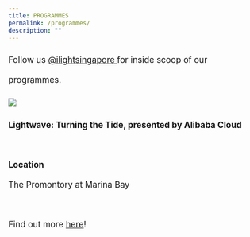 ```yaml
---
title: PROGRAMMES
permalink: /programmes/
description: ""
---
```

<p style="font-size:17px; line-height:40px">Follow us <a target="_blank" href="https://www.instagram.com/ilightsingapore">@ilightsingapore </a> for inside scoop of our programmes.</p>

<a href="/programmes/lightwave-turning-the-tide"><img src="/images/Programmes/lightwave%20kv%20r2-min.png" align="left"></a>
<br>
<p style="font-size:17px; line-height:40px">
<b>Lightwave: Turning the Tide, presented by Alibaba Cloud</b>
<br><br>
<b>Location</b><br>
The Promontory at Marina Bay
<br><br>
Find out more <a href="/programmes/lightwave-turning-the-tide">here</a>!
</p>